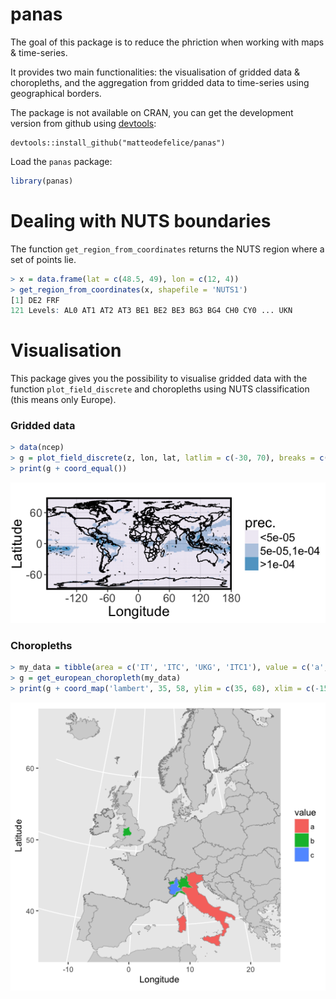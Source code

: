 panas
======
The goal of this package is to reduce the phriction when working with maps &amp; time-series.

It provides two main functionalities: the visualisation of gridded data & choropleths, and the aggregation from gridded data to time-series using geographical borders. 

The package is not available on CRAN, you can get the development version from github using [devtools](https://github.com/hadley/devtools):

``` 
devtools::install_github("matteodefelice/panas")
```

Load the `panas` package:
```r
library(panas)
```

# Dealing with NUTS boundaries

The function `get_region_from_coordinates` returns the NUTS region where a set of points lie. 

```r
> x = data.frame(lat = c(48.5, 49), lon = c(12, 4))
> get_region_from_coordinates(x, shapefile = 'NUTS1')
[1] DE2 FRF
121 Levels: AL0 AT1 AT2 AT3 BE1 BE2 BE3 BG3 BG4 CH0 CY0 ... UKN
```

# Visualisation
This package gives you the possibility to visualise gridded data with the function `plot_field_discrete` and choropleths using NUTS classification (this means only Europe). 

### Gridded data
```r
> data(ncep)
> g = plot_field_discrete(z, lon, lat, latlim = c(-30, 70), breaks = c(5e-5, 1e-4), color_scale = 'PuBu', varname = 'prec.', grid_step = 60)
> print(g + coord_equal())
```
![alt text](https://github.com/matteodefelice/panas/blob/master/figures/example_plot1.png "Logo Title Text 1")

### Choropleths
```r
> my_data = tibble(area = c('IT', 'ITC', 'UKG', 'ITC1'), value = c('a','b','b', 'c'))
> g = get_european_choropleth(my_data)
> print(g + coord_map('lambert', 35, 58, ylim = c(35, 68), xlim = c(-15, 25)))
```
![alt text](https://github.com/matteodefelice/panas/blob/master/figures/example_plot2.png "Logo Title Text 1")

